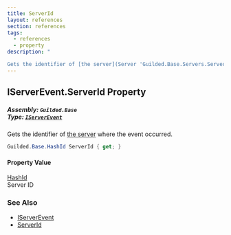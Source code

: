 ```yaml
---
title: ServerId
layout: references
section: references
tags:
  - references
  - property
description: "

Gets the identifier of [the server](Server 'Guilded.Base.Servers.Server') where the event occurred."
---
```


## IServerEvent.ServerId Property
##### **Assembly:** `Guilded.Base`<br/>**Type:** [`IServerEvent`](IServerEvent 'Guilded.Base.Events.IServerEvent')

Gets the identifier of [the server](Server 'Guilded.Base.Servers.Server') where the event occurred.

```csharp
Guilded.Base.HashId ServerId { get; }
```

#### Property Value
[HashId](HashId 'Guilded.Base.HashId')  
Server ID

### See Also
- [IServerEvent](IServerEvent 'Guilded.Base.Events.IServerEvent')
- [ServerId](MessageEvent_T_.ServerId 'Guilded.Base.Events.MessageEvent<T>.ServerId')